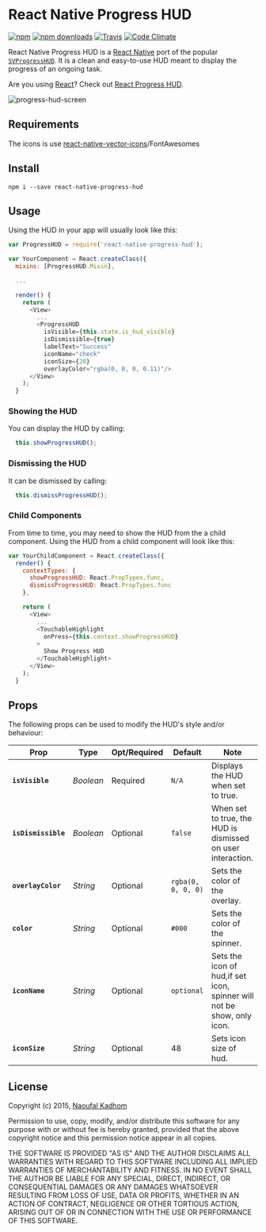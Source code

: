 # React Native Progress HUD
[![npm](https://img.shields.io/npm/v/react-native-progress-hud.svg?style=flat-square)](https://www.npmjs.com/package/react-native-progress-hud)
[![npm downloads](https://img.shields.io/npm/dm/react-native-progress-hud.svg?style=flat-square)](https://www.npmjs.com/package/react-native-progress-hud)
[![Travis](https://img.shields.io/travis/naoufal/react-native-progress-hud/master.svg?style=flat-square)](https://travis-ci.org/naoufal/react-native-progress-hu://travis-ci.org/naoufal/react-native-progress-hud)
[![Code Climate](https://img.shields.io/codeclimate/github/naoufal/react-native-progress-hud.svg?style=flat-square)](https://codeclimate.com/github/naoufal/react-native-progress-hud)

React Native Progress HUD is a [React Native](https://facebook.github.io/react-native/) port of the popular [`SVProgressHUD`](https://github.com/TransitApp/SVProgressHUD).  It is a clean and easy-to-use HUD meant to display the progress of an ongoing task.

Are you using [React](https://facebook.github.io/react/)?  Check out [React Progress HUD](https://github.com/naoufal/react-progress-hud).

![progress-hud-screen](https://cloud.githubusercontent.com/assets/1627824/7716549/94f15754-fe61-11e4-9a59-358d460197f2.gif)

## Requirements
The icons is use [react-native-vector-icons](https://github.com/oblador/react-native-vector-icons)/FontAwesomes

## Install
```shell
npm i --save react-native-progress-hud
```


## Usage
Using the HUD in your app will usually look like this:

```js
var ProgressHUD = require('react-native-progress-hud');

var YourComponent = React.createClass({
  mixins: [ProgressHUD.Mixin],

  ...

  render() {
    return (
      <View>
        ...
        <ProgressHUD
          isVisible={this.state.is_hud_visible}
          isDismissible={true}
          labelText="Success"
          iconName="check"
          iconSize={28}
          overlayColor="rgba(0, 0, 0, 0.11)"/>
      </View>
    );
  }
```

### Showing the HUD
You can display the HUD by calling:
```js
  this.showProgressHUD();
```

### Dismissing the HUD
It can be dismissed by calling:
```js
  this.dismissProgressHUD();
```

### Child Components
From time to time, you may need to show the HUD from the a child component.  Using the HUD from a child component will look like this:

```js
var YourChildComponent = React.createClass({
  render() {
    contextTypes: {
      showProgressHUD: React.PropTypes.func,
      dismissProgressHUD: React.PropTypes.func
    },

    return (
      <View>
        ...
        <TouchableHighlight
          onPress={this.context.showProgressHUD}
        >
          Show Progress HUD
        </TouchableHighlight>
      </View>
    );
  }
```

## Props
The following props can be used to modify the HUD's style and/or behaviour:

| Prop | Type | Opt/Required | Default | Note |
|---|---|---|---|---|
|__`isVisible`__|_Boolean_|Required|`N/A`|Displays the HUD when set to true.
|__`isDismissible`__|_Boolean_|Optional|`false`|When set to true, the HUD is dismissed on user interaction.
|__`overlayColor`__|_String_|Optional|`rgba(0, 0, 0, 0)`|Sets the color of the overlay.
|__`color`__|_String_|Optional|`#000`|Sets the color of the spinner.
|__`iconName`__|_String_|Optional|`optional`|Sets the icon of hud,if set icon, spinner will not be show, only icon.
|__`iconSize`__|_String_|Optional|48|Sets icon size of hud.

## License
Copyright (c) 2015, [Naoufal Kadhom](http://naoufal.com)

Permission to use, copy, modify, and/or distribute this software for any purpose with or without fee is hereby granted, provided that the above copyright notice and this permission notice appear in all copies.

THE SOFTWARE IS PROVIDED "AS IS" AND THE AUTHOR DISCLAIMS ALL WARRANTIES WITH REGARD TO THIS SOFTWARE INCLUDING ALL IMPLIED WARRANTIES OF MERCHANTABILITY AND FITNESS. IN NO EVENT SHALL THE AUTHOR BE LIABLE FOR ANY SPECIAL, DIRECT, INDIRECT, OR CONSEQUENTIAL DAMAGES OR ANY DAMAGES WHATSOEVER RESULTING FROM LOSS OF USE, DATA OR PROFITS, WHETHER IN AN ACTION OF CONTRACT, NEGLIGENCE OR OTHER TORTIOUS ACTION, ARISING OUT OF OR IN CONNECTION WITH THE USE OR PERFORMANCE OF THIS SOFTWARE.
